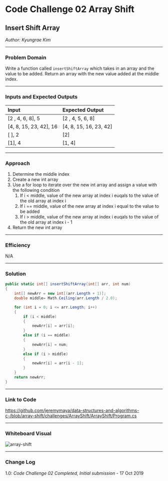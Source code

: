 # Code Challenge 02 Array Shift

## Insert Shift Array
*Author: Kyungrae Kim*

---

### Problem Domain
Write a function called `insertShiftArray` which takes in an array and the value to be added. Return an array with the new value added at the middle index.

---

### Inputs and Expected Outputs

| Input | Expected Output |
| :----------- | :----------- |
| [2 , 4, 6, 8], 5 | [2 , 4, 5, 6, 8] |
| [4, 8, 15, 23, 42], 16 | [4, 8, 15, 16, 23, 42] |
| [ ], 2 | [2] |
| [1], 4 | [1, 4] |

---

### Approach
1. Determine the middle index
2. Create a new int array
3. Use a for loop to iterate over the new int array and assign a value with the following condition
    1. If i < middle, value of the new array at index i euqals to the value of the old array at index i
    2. If i == middle, value of the new array at index i equal to the value to be added
    3. If i > middle, value of the new array at index i euqals to the value of the old array at index  i - 1
4. Return the new int array

---

### Efficiency
N/A

---

### Solution
```C#
public static int[] insertShiftArray(int[] arr, int num)
{
    int[] newArr = new int[(arr.Length + 1)];
    double middle= Math.Ceiling(arr.Length / 2.0);

    for (int i = 0; i <= arr.Length; i++)
    {
        if (i < middle)
        {
            newArr[i] = arr[i];
        }
        else if (i == middle)
        {
            newArr[i] = num;
        }
        else if (i > middle)
        {
            newArr[i] = arr[i - 1];
        }
    }
    return newArr;
}
```

---

### Link to Code
https://github.com/jeremymaya/data-structures-and-algorithms-c-/blob/array-shift/challenges/ArrayShift/ArrayShift/Program.cs

---

### Whiteboard Visual
![array-shift](https://github.com/jeremymaya/data-structures-and-algorithms-c-/blob/array-shift/assets/array-shift.jpg)

---

### Change Log
1.0: *Code Challenge 02 Completed, Initial submission* - 17 Oct 2019  